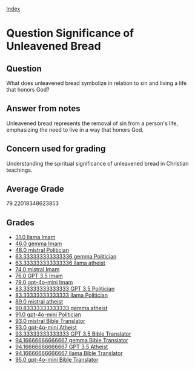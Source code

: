 
[Index](../../index.md)
# Question Significance of Unleavened Bread
## Question
What does unleavened bread symbolize in relation to sin and living a life that honors God?

## Answer from notes
Unleavened bread represents the removal of sin from a person's life, emphasizing the need to live in a way that honors God.

## Concern used for grading
Understanding the spiritual significance of unleavened bread in Christian teachings.

## Average Grade
79.22018348623853

## Grades
 * [31.0 llama Imam](../answers/llama_Imam/Significance_of_Unleavened_Bread.md)
 * [46.0 gemma Imam](../answers/gemma_Imam/Significance_of_Unleavened_Bread.md)
 * [48.0 mistral Politician](../answers/mistral_Politician/Significance_of_Unleavened_Bread.md)
 * [63.333333333333336 gemma Politician](../answers/gemma_Politician/Significance_of_Unleavened_Bread.md)
 * [63.333333333333336 llama atheist](../answers/llama_atheist/Significance_of_Unleavened_Bread.md)
 * [74.0 mistral Imam](../answers/mistral_Imam/Significance_of_Unleavened_Bread.md)
 * [76.0 GPT 3.5 Imam](../answers/GPT_3.5_Imam/Significance_of_Unleavened_Bread.md)
 * [79.0 gpt-4o-mini Imam](../answers/gpt-4o-mini_Imam/Significance_of_Unleavened_Bread.md)
 * [83.33333333333333 GPT 3.5 Politician](../answers/GPT_3.5_Politician/Significance_of_Unleavened_Bread.md)
 * [83.33333333333333 llama Politician](../answers/llama_Politician/Significance_of_Unleavened_Bread.md)
 * [89.0 mistral atheist](../answers/mistral_atheist/Significance_of_Unleavened_Bread.md)
 * [90.83333333333333 gemma atheist](../answers/gemma_atheist/Significance_of_Unleavened_Bread.md)
 * [91.0 gpt-4o-mini Politician](../answers/gpt-4o-mini_Politician/Significance_of_Unleavened_Bread.md)
 * [93.0 mistral Bible Translator](../answers/mistral_Bible_Translator/Significance_of_Unleavened_Bread.md)
 * [93.0 gpt-4o-mini Atheist](../answers/gpt-4o-mini_Atheist/Significance_of_Unleavened_Bread.md)
 * [93.33333333333333 GPT 3.5 Bible Translator](../answers/GPT_3.5_Bible_Translator/Significance_of_Unleavened_Bread.md)
 * [94.16666666666667 gemma Bible Translator](../answers/gemma_Bible_Translator/Significance_of_Unleavened_Bread.md)
 * [94.16666666666667 GPT 3.5 Atheist](../answers/GPT_3.5_Atheist/Significance_of_Unleavened_Bread.md)
 * [94.16666666666667 llama Bible Translator](../answers/llama_Bible_Translator/Significance_of_Unleavened_Bread.md)
 * [95.0 gpt-4o-mini Bible Translator](../answers/gpt-4o-mini_Bible_Translator/Significance_of_Unleavened_Bread.md)
